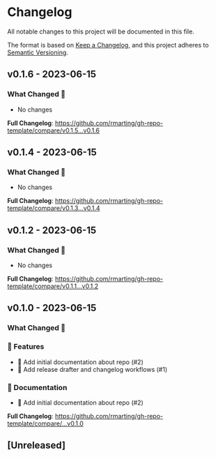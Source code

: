 # Changelog

All notable changes to this project will be documented in this file.

The format is based on [Keep a Changelog](https://keepachangelog.com/en/1.1.0/),
and this project adheres to [Semantic Versioning](https://semver.org/spec/v2.0.0.html).

## v0.1.6 - 2023-06-15

### What Changed 👀

- No changes

**Full Changelog**: https://github.com/rmarting/gh-repo-template/compare/v0.1.5...v0.1.6

## v0.1.4 - 2023-06-15

### What Changed 👀

- No changes

**Full Changelog**: https://github.com/rmarting/gh-repo-template/compare/v0.1.3...v0.1.4

## v0.1.2 - 2023-06-15

### What Changed 👀

- No changes

**Full Changelog**: https://github.com/rmarting/gh-repo-template/compare/v0.1.1...v0.1.2

## v0.1.0 - 2023-06-15

### What Changed 👀

### 🚀 Features

- 📝 Add initial documentation about repo (#2)
- 👷 Add release drafter and changelog workflows (#1)

### 📄 Documentation

- 📝 Add initial documentation about repo (#2)

**Full Changelog**: https://github.com/rmarting/gh-repo-template/compare/...v0.1.0

## [Unreleased]
